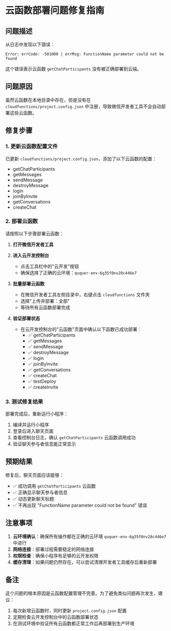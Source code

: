 # 云函数部署问题修复指南

## 问题描述

从日志中发现以下错误：
```
Error: errCode: -501000 | errMsg: FunctionName parameter could not be found
```

这个错误表示云函数 `getChatParticipants` 没有被正确部署到云端。

## 问题原因

虽然云函数在本地目录中存在，但是没有在 `cloudfunctions/project.config.json` 中注册，导致微信开发者工具不会自动部署这些云函数。

## 修复步骤

### 1. 更新云函数配置文件

已更新 `cloudfunctions/project.config.json`，添加了以下云函数的配置：
- getChatParticipants
- getMessages  
- sendMessage
- destroyMessage
- login
- joinByInvite
- getConversations
- createChat

### 2. 部署云函数

请按照以下步骤部署云函数：

1. **打开微信开发者工具**
2. **进入云开发控制台**
   - 点击工具栏中的"云开发"按钮
   - 确保选择了正确的云环境：`ququer-env-6g35f0nv28c446e7`

3. **批量部署云函数**
   - 在微信开发者工具左侧目录中，右键点击 `cloudfunctions` 文件夹
   - 选择"上传并部署：全部"
   - 等待所有云函数部署完成

4. **验证部署状态**
   - 在云开发控制台的"云函数"页面中确认以下函数已成功部署：
     - ✅ getChatParticipants
     - ✅ getMessages  
     - ✅ sendMessage
     - ✅ destroyMessage
     - ✅ login
     - ✅ joinByInvite
     - ✅ getConversations
     - ✅ createChat
     - ✅ testDeploy
     - ✅ createInvite

### 3. 测试修复结果

部署完成后，重新运行小程序：
1. 编译并运行小程序
2. 登录后进入聊天页面
3. 查看控制台日志，确认 `getChatParticipants` 云函数调用成功
4. 验证聊天参与者信息能正常显示

## 预期结果

修复后，聊天页面应该能够：
- ✅ 成功调用 `getChatParticipants` 云函数
- ✅ 正确显示聊天参与者信息
- ✅ 动态更新聊天标题
- ✅ 不再出现 "FunctionName parameter could not be found" 错误

## 注意事项

1. **云环境确认**：确保所有操作都在正确的云环境 `ququer-env-6g35f0nv28c446e7` 中进行
2. **网络连接**：部署过程需要稳定的网络连接
3. **权限检查**：确保小程序有足够的云开发权限
4. **缓存清理**：如果问题仍然存在，可以尝试清理开发者工具缓存后重新部署

## 备注

这个问题的根本原因是云函数配置管理不完善。为了避免类似问题再次发生，建议：
1. 每次新增云函数时，同时更新 `project.config.json` 配置
2. 定期检查云开发控制台中的云函数部署状态
3. 在测试环境中验证所有云函数都正常工作后再部署到生产环境 